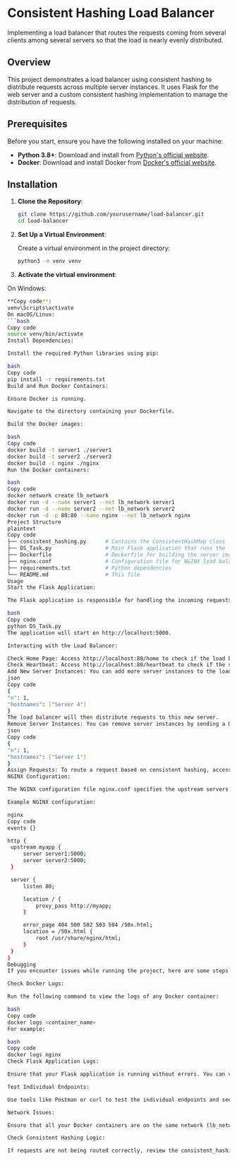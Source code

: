 # Consistent Hashing Load Balancer
Implementing a load balancer that routes the requests coming from several clients among several servers so that the load is nearly evenly distributed.

## Overview

This project demonstrates a load balancer using consistent hashing to distribute requests across multiple server instances. It uses Flask for the web server and a custom consistent hashing implementation to manage the distribution of requests.

## Prerequisites

Before you start, ensure you have the following installed on your machine:

- **Python 3.8+**: Download and install from [Python's official website](https://www.python.org/downloads/).
- **Docker**: Download and install Docker from [Docker's official website](https://www.docker.com/products/docker-desktop).

## Installation

1. **Clone the Repository**:
   ```bash
   git clone https://github.com/yourusername/load-balancer.git
   cd load-balancer


2. **Set Up a Virtual Environment**:

   Create a virtual environment in the project directory:

   ```bash
   python3 -m venv venv
   
3. **Activate the virtual environment**:

On Windows:
   ```bash
   **Copy code**:
   venv\Scripts\activate
On macOS/Linux:
   ```bash
   Copy code
   source venv/bin/activate
Install Dependencies:

Install the required Python libraries using pip:

bash
Copy code
pip install -r requirements.txt
Build and Run Docker Containers:

Ensure Docker is running.

Navigate to the directory containing your Dockerfile.

Build the Docker images:

bash
Copy code
docker build -t server1 ./server1
docker build -t server2 ./server2
docker build -t nginx ./nginx
Run the Docker containers:

bash
Copy code
docker network create lb_network
docker run -d --name server1 --net lb_network server1
docker run -d --name server2 --net lb_network server2
docker run -d -p 80:80 --name nginx --net lb_network nginx
Project Structure
plaintext
Copy code
├── consistent_hashing.py      # Contains the ConsistentHashMap class
├── DS_Task.py                 # Main Flask application that runs the load balancer
├── Dockerfile                 # Dockerfile for building the server images
├── nginx.conf                 # Configuration file for NGINX load balancer
├── requirements.txt           # Python dependencies
└── README.md                  # This file
Usage
Start the Flask Application:

The Flask application is responsible for handling the incoming requests and routing them to the appropriate server using the consistent hashing algorithm.

bash
Copy code
python DS_Task.py
The application will start on http://localhost:5000.

Interacting with the Load Balancer:

Check Home Page: Access http://localhost:80/home to check if the load balancer is running.
Check Heartbeat: Access http://localhost:80/heartbeat to check if the servers are alive.
Add New Server Instances: You can add more server instances to the load balancer by sending a POST request to http://localhost:80/add with the following JSON data:
json
Copy code
{
  "n": 1,
  "hostnames": ["Server 4"]
}
The load balancer will then distribute requests to this new server.
Remove Server Instances: You can remove server instances by sending a DELETE request to http://localhost:80/rm with the following JSON data:
json
Copy code
{
  "n": 1,
  "hostnames": ["Server 1"]
}
Assign Requests: To route a request based on consistent hashing, access http://localhost:80/{path}?request_id={id}, where path is the desired endpoint and id is the unique request ID.
NGINX Configuration:

The NGINX configuration file nginx.conf specifies the upstream servers and routes incoming requests to the correct backend server.

Example NGINX configuration:

nginx
Copy code
events {}

http {
    upstream myapp {
        server server1:5000;
        server server2:5000;
    }

    server {
        listen 80;

        location / {
            proxy_pass http://myapp;
        }

        error_page 404 500 502 503 504 /50x.html;
        location = /50x.html {
            root /usr/share/nginx/html;
        }
    }
}
Debugging
If you encounter issues while running the project, here are some steps to debug:

Check Docker Logs:

Run the following command to view the logs of any Docker container:

bash
Copy code
docker logs <container_name>
For example:

bash
Copy code
docker logs nginx
Check Flask Application Logs:

Ensure that your Flask application is running without errors. You can view the logs in the terminal where the Flask application is running.

Test Individual Endpoints:

Use tools like Postman or curl to test the individual endpoints and see if the responses are as expected.

Network Issues:

Ensure that all your Docker containers are on the same network (lb_network in this case) and can communicate with each other.

Check Consistent Hashing Logic:

If requests are not being routed correctly, review the consistent_hashing.py file to ensure the hashing and slot assignment logic is functioning correctly.